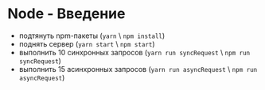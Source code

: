 # Node - Введение
* подтянуть npm-пакеты (`yarn` \ `npm install`)
* поднять сервер (`yarn start` \ `npm start`)
* выполнить 10 синхронных запросов (`yarn run syncRequest` \ `npm run syncRequest`)
* выполнить 15 асинхронных запросов (`yarn run asyncRequest` \ `npm run asyncRequest`)
